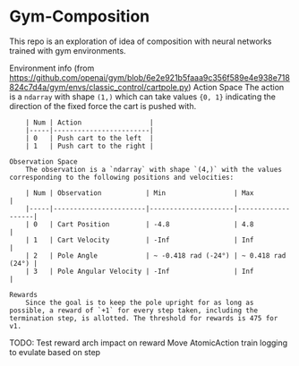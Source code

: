 # Gym-Composition
This repo is an exploration of idea of composition with neural networks trained with gym environments.

Environment info (from https://github.com/openai/gym/blob/6e2e921b5faaa9c356f589e4e938e718824c7d4a/gym/envs/classic_control/cartpole.py)
    Action Space
        The action is a `ndarray` with shape `(1,)` which can take values `{0, 1}` indicating the direction
        of the fixed force the cart is pushed with.

        | Num | Action                 |
        |-----|------------------------|
        | 0   | Push cart to the left  |
        | 1   | Push cart to the right |
    
    Observation Space
        The observation is a `ndarray` with shape `(4,)` with the values corresponding to the following positions and velocities:

        | Num | Observation           | Min                 | Max               |
        |-----|-----------------------|---------------------|-------------------|
        | 0   | Cart Position         | -4.8                | 4.8               |
        | 1   | Cart Velocity         | -Inf                | Inf               |
        | 2   | Pole Angle            | ~ -0.418 rad (-24°) | ~ 0.418 rad (24°) |
        | 3   | Pole Angular Velocity | -Inf                | Inf               |

    Rewards
        Since the goal is to keep the pole upright for as long as possible, a reward of `+1` for every step taken, including the termination step, is allotted. The threshold for rewards is 475 for v1.

TODO:
    Test reward arch impact on reward
    Move AtomicAction train logging to evulate based on step
